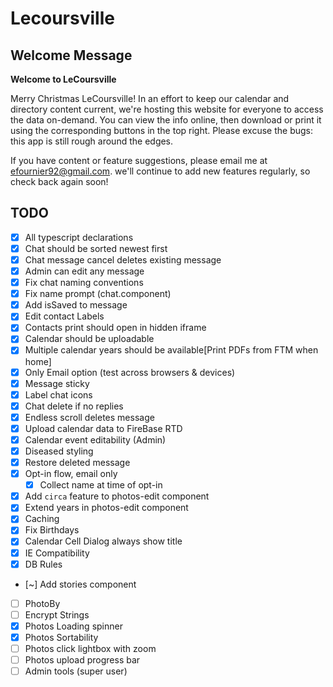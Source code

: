 # Lecoursville

## Welcome Message
__Welcome to LeCoursville__

Merry Christmas LeCoursville! In an effort to keep our calendar and directory content current, we're hosting this website for everyone to access the data on-demand. You can view the info online, then download or print it using the corresponding buttons in the top right. Please excuse the bugs: this app is still rough around the edges.

If you have content or feature suggestions, please email me at efournier92@gmail.com. we'll continue to add new features regularly, so check back again soon!

## TODO
* [X] All typescript declarations
* [X] Chat should be sorted newest first
* [X] Chat message cancel deletes existing message
* [X] Admin can edit any message
* [X] Fix chat naming conventions
* [X] Fix name prompt (chat.component)
* [X] Add isSaved to message
* [X] Edit contact Labels
* [X] Contacts print should open in hidden iframe
* [X] Calendar should be uploadable
* [X] Multiple calendar years should be available[Print PDFs from FTM when home]
* [X] Only Email option (test across browsers & devices)
* [X] Message sticky
* [X] Label chat icons
* [X] Chat delete if no replies
* [X] Endless scroll deletes message
* [X] Upload calendar data to FireBase RTD
* [X] Calendar event editability (Admin)
* [X] Diseased styling
* [X] Restore deleted message
* [X] Opt-in flow, email only
  - [X] Collect name at time of opt-in
* [X] Add `circa` feature to photos-edit component
* [X] Extend years in photos-edit component
* [X] Caching
* [X] Fix Birthdays
* [X] Calendar Cell Dialog always show title
* [X] IE Compatibility
* [X] DB Rules
* [~] Add stories component
* [ ] PhotoBy
* [ ] Encrypt Strings
* [X] Photos Loading spinner
* [X] Photos Sortability
* [ ] Photos click lightbox with zoom
* [ ] Photos upload progress bar
* [ ] Admin tools (super user)
